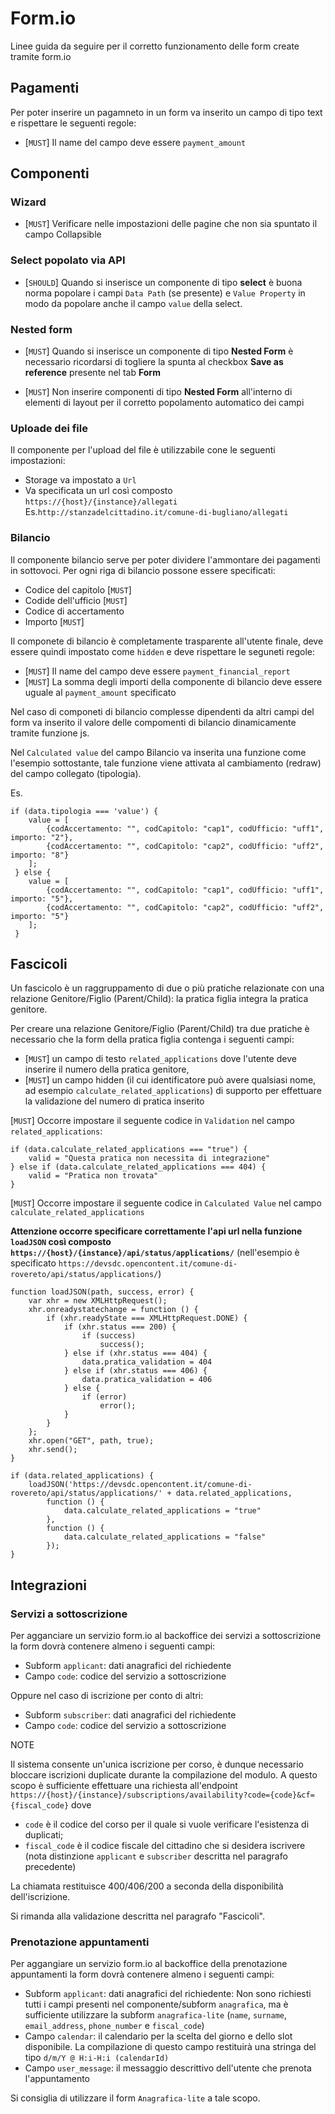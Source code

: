 # Form.io

Linee guida da seguire per il corretto funzionamento delle form create tramite form.io

## Pagamenti
Per poter inserire un pagamneto in un form va inserito un campo di tipo text e rispettare le seguenti regole:
* [`MUST`] Il name del campo deve essere `payment_amount`

## Componenti

### Wizard
* [`MUST`] Verificare nelle impostazioni delle pagine che non sia spuntato il campo Collapsible

### Select popolato via API

* [`SHOULD`] Quando si inserisce un componente di tipo **select** è buona norma popolare i campi `Data Path` (se presente)
 e `Value Property` in modo da popolare anche il campo `value` della select.

### Nested form

* [`MUST`] Quando si inserisce un componente di tipo **Nested Form** è necessario ricordarsi di togliere la spunta
al checkbox **Save as reference** presente nel tab **Form**

* [`MUST`] Non inserire componenti di tipo **Nested Form** all'interno di elementi di layout per il corretto popolamento
automatico dei campi

### Uploade dei file
Il componente per l'upload del file è utilizzabile cone le seguenti impostazioni:
*  Storage va impostato a `Url`
*  Va specificata un url così composto `https://{host}/{instance}/allegati`
   Es.`http://stanzadelcittadino.it/comune-di-bugliano/allegati`

### Bilancio
Il componente bilancio serve per poter dividere l'ammontare dei pagamenti in sottovoci.
Per ogni riga di bilancio possone essere specificati:
* Codice del capitolo [`MUST`]
* Codide dell'ufficio [`MUST`]
* Codice di accertamento
* Importo [`MUST`]

Il componete di bilancio è completamente trasparente all'utente finale, deve essere quindi impostato come `hidden` e deve rispettare le seguneti regole:
* [`MUST`] Il name del campo deve essere `payment_financial_report`
* [`MUST`] La somma degli importi della componente di bilancio deve essere uguale al `payment_amount` specificato

Nel caso di componeti di bilancio complesse dipendenti da altri campi del form va inserito il valore delle compomenti di
 bilancio dinamicamente tramite funzione js.

Nel `Calculated value` del campo Bilancio va inserita una funzione come l'esempio sottostante, tale funzione viene attivata al cambiamento (redraw)
del campo collegato (tipologia).

Es.
```
if (data.tipologia === 'value') {
 	value = [
 		{codAccertamento: "", codCapitolo: "cap1", codUfficio: "uff1", importo: "2"},
 		{codAccertamento: "", codCapitolo: "cap2", codUfficio: "uff2", importo: "8"}
 	];
 } else {
 	value = [
 		{codAccertamento: "", codCapitolo: "cap1", codUfficio: "uff1", importo: "5"},
 		{codAccertamento: "", codCapitolo: "cap2", codUfficio: "uff2", importo: "5"}
 	];
 }
```

## Fascicoli
Un fascicolo è un raggruppamento di due o più pratiche relazionate con una relazione Genitore/Figlio (Parent/Child): la pratica figlia integra la pratica genitore.

Per creare una relazione Genitore/Figlio (Parent/Child) tra due pratiche è necessario che la form della pratica figlia contenga i seguenti campi:
* [`MUST`] un campo di testo `related_applications` dove l'utente deve inserire il numero della pratica genitore,
* [`MUST`] un campo hidden (il cui identificatore può avere qualsiasi nome, ad esempio `calculate_related_applications`) di supporto per effettuare la validazione del numero di pratica inserito

[`MUST`] Occorre impostare il seguente codice in `Validation` nel campo `related_applications`:
```
if (data.calculate_related_applications === "true") {
    valid = "Questa pratica non necessita di integrazione"
} else if (data.calculate_related_applications === 404) {
    valid = "Pratica non trovata"
}
```
[`MUST`] Occorre impostare il seguente codice in `Calculated Value` nel campo `calculate_related_applications`

**Attenzione occorre specificare correttamente l'api url nella funzione `loadJSON` così composto `https://{host}/{instance}/api/status/applications/`**
(nell'esempio è specificato `https://devsdc.opencontent.it/comune-di-rovereto/api/status/applications/`)
```
function loadJSON(path, success, error) {
    var xhr = new XMLHttpRequest();
    xhr.onreadystatechange = function () {
        if (xhr.readyState === XMLHttpRequest.DONE) {
            if (xhr.status === 200) {
                if (success)
                    success();
            } else if (xhr.status === 404) {
                data.pratica_validation = 404
            } else if (xhr.status === 406) {
                data.pratica_validation = 406
            } else {
                if (error)
                    error();
            }
        }
    };
    xhr.open("GET", path, true);
    xhr.send();
}

if (data.related_applications) {
    loadJSON('https://devsdc.opencontent.it/comune-di-rovereto/api/status/applications/' + data.related_applications,
        function () {
            data.calculate_related_applications = "true"
        },
        function () {
            data.calculate_related_applications = "false"
        });
}
```


## Integrazioni

### Servizi a sottoscrizione

Per agganciare un servizio form.io al backoffice dei servizi a sottoscrizione la form dovrà contenere almeno i seguenti campi:

* Subform `applicant`: dati anagrafici del richiedente
* Campo `code`: codice del servizio a sottoscrizione

Oppure nel caso di iscrizione per conto di altri:

* Subform `subscriber`: dati anagrafici del richiedente
* Campo `code`: codice del servizio a sottoscrizione

NOTE

Il sistema consente un'unica iscrizione per corso, è dunque necessario bloccare iscrizioni duplicate
durante la compilazione del modulo. A questo scopo è sufficiente effettuare una richiesta all'endpoint 
`https://{host}/{instance}/subscriptions/availability?code={code}&cf={fiscal_code}` 
dove 

* `code` è il codice del corso per il quale si vuole verificare l'esistenza di duplicati;
* `fiscal_code` è il codice fiscale del cittadino che si desidera iscrivere (nota distinzione `applicant` e `subscriber` descritta nel paragrafo precedente)

La chiamata restituisce 400/406/200 a seconda della disponibilità dell'iscrizione. 

Si rimanda alla validazione descritta nel paragrafo "Fascicoli".


### Prenotazione appuntamenti

Per aggangiare un servizio form.io al backoffice della prenotazione appuntamenti la form dovrà contenere almeno i seguenti campi:

*  Subform `applicant`: dati anagrafici del richiedente: Non sono richiesti tutti i campi presenti nel componente/subform
`anagrafica`, ma è sufficiente utilizzare la subform `anagrafica-lite` (`name`, `surname`, `email_address`, `phone_number` e `fiscal_code`)
* Campo `calendar`: il calendario per la scelta del giorno e dello slot disponibile. La compilazione di questo campo restituirà una stringa del tipo
`d/m/Y @ H:i-H:i (calendarId)`
* Campo `user_message`: il messaggio descrittivo dell'utente che prenota l'appuntamento

Si consiglia di utilizzare il form `Anagrafica-lite` a tale scopo.
